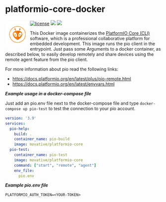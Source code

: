 # platformio-core-docker
<img src="platformio.png" alt="OpenVPN Icon" align="left" height="80" width="80" vspace="6"/>

[![license](https://img.shields.io/badge/license-Apache_2.0-green.svg)](https://github.com/movative/platformio-core-docker/blob/main/LICENSE)
[![](https://images.microbadger.com/badges/image/movative/platformio-core.svg)](https://microbadger.com/images/movative/platformio-core "Get your own image badge on microbadger.com")
[![](https://images.microbadger.com/badges/version/movative/platformio-core.svg)](https://microbadger.com/images/movative/platformio-core "Get your own version badge on microbadger.com")

This Docker image containerizes the [PlatformIO Core (CLI)](https://docs.platformio.org/) software, which is a professional collaborative platform for embedded development. This image runs the pio client in the entrypoint. Just pass some Arguments to a docker container, as described below, to easily develop remotely and share devices using the remote agent feature from the pio client.

For more information about pio read the following links:
- https://docs.platformio.org/en/latest/plus/pio-remote.html
- https://docs.platformio.org/en/latest/envvars.html

***Example usage in a docker-compose file***

Just add an pio.env file next to the docker-compose file and type `docker-compose up pio-test` to test the connection to your pio account.

```yaml
version: '3.9'
services:
  pio-help:
    build: .
    container_name: pio-build
    image: movative/platformio-core
  pio-test:
    container_name: pio-test
    image: movative/platformio-core
    command: ["start", "remote", "agent"]
    env_file:
      pio.env
```

***Example pio.env file***

```shell
PLATFORMIO_AUTH_TOKEN=<YOUR-TOKEN>
```
